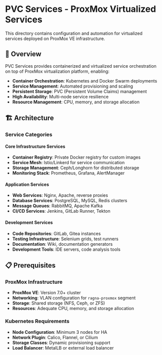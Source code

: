 # PVC Services - ProxMox Virtualized Services

This directory contains configuration and automation for virtualized services deployed on ProxMox VE infrastructure.

## 🎯 Overview

PVC Services provides containerized and virtualized service orchestration on top of ProxMox virtualization platform, enabling:

- **Container Orchestration**: Kubernetes and Docker Swarm deployments
- **Service Management**: Automated provisioning and scaling
- **Persistent Storage**: PVC (Persistent Volume Claims) management
- **High Availability**: Multi-node service resilience
- **Resource Management**: CPU, memory, and storage allocation

## 🏗️ Architecture

### Service Categories

#### Core Infrastructure Services
- **Container Registry**: Private Docker registry for custom images
- **Service Mesh**: Istio/Linkerd for service communication
- **Storage Management**: Ceph/Longhorn for distributed storage
- **Monitoring Stack**: Prometheus, Grafana, AlertManager

#### Application Services  
- **Web Services**: Nginx, Apache, reverse proxies
- **Database Services**: PostgreSQL, MySQL, Redis clusters
- **Message Queues**: RabbitMQ, Apache Kafka
- **CI/CD Services**: Jenkins, GitLab Runner, Tekton

#### Development Services
- **Code Repositories**: GitLab, Gitea instances
- **Testing Infrastructure**: Selenium grids, test runners
- **Documentation**: Wiki, documentation generators
- **Development Tools**: IDE servers, code analysis tools

## 📋 Prerequisites

### ProxMox Infrastructure
- **ProxMox VE**: Version 7.0+ cluster
- **Networking**: VLAN configuration for `ragna-proxmox` segment
- **Storage**: Shared storage (NFS, Ceph, or ZFS)
- **Resources**: Adequate CPU, memory, and storage allocation

### Kubernetes Requirements
- **Node Configuration**: Minimum 3 nodes for HA
- **Network Plugin**: Calico, Flannel, or Cilium
- **Storage Classes**: Dynamic provisioning support
- **Load Balancer**: MetalLB or external load balancer
